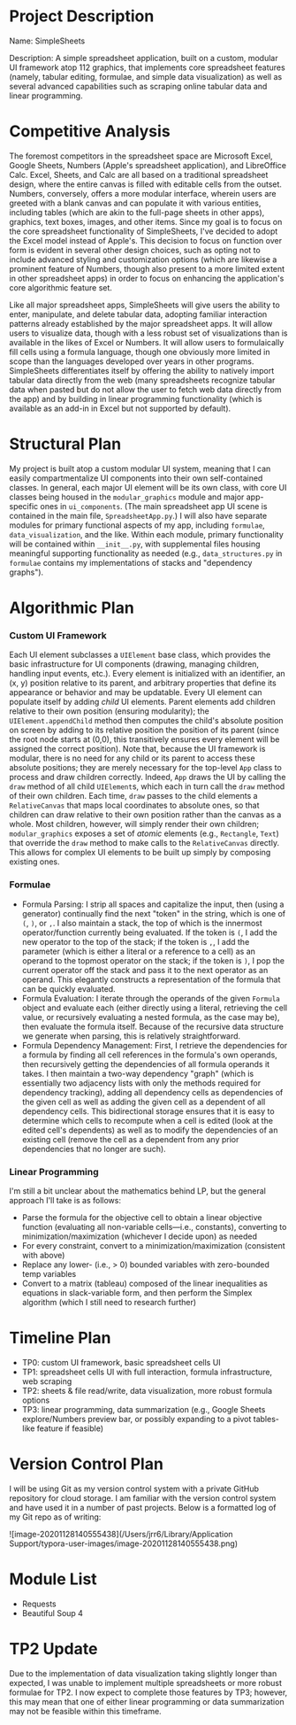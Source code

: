 # Project Description

Name: SimpleSheets

Description: A simple spreadsheet application, built on a custom, modular UI framework atop 112 graphics, that implements core spreadsheet features (namely, tabular editing, formulae, and simple data visualization) as well as several advanced capabilities such as scraping online tabular data and linear programming.

# Competitive Analysis

The foremost competitors in the spreadsheet space are Microsoft Excel, Google Sheets, Numbers (Apple's spreadsheet application), and LibreOffice Calc. Excel, Sheets, and Calc are all based on a traditional spreadsheet design, where the entire canvas is filled with editable cells from the outset. Numbers, conversely, offers a more modular interface, wherein users are greeted with a blank canvas and can populate it with various entities, including tables (which are akin to the full-page sheets in other apps), graphics, text boxes, images, and other items. Since my goal is to focus on the core spreadsheet functionality of SimpleSheets, I've decided to adopt the Excel model instead of Apple's. This decision to focus on function over form is evident in several other design choices, such as opting not to include advanced styling and customization options (which are likewise a prominent feature of Numbers, though also present to a more limited extent in other spreadsheet apps) in order to focus on enhancing the application's core algorithmic feature set.

Like all major spreadsheet apps, SimpleSheets will give users the ability to enter, manipulate, and delete tabular data, adopting familiar interaction patterns already established by the major spreadsheet apps. It will allow users to visualize data, though with a less robust set of visualizations than is available in the likes of Excel or Numbers. It will allow users to formulaically fill cells using a formula language, though one obviously more limited in scope than the languages developed over years in other programs. SimpleSheets differentiates itself by offering the ability to natively import tabular data directly from the web (many spreadsheets recognize tabular data when pasted but do not allow the user to fetch web data directly from the app) and by building in linear programming functionality (which is available as an add-in in Excel but not supported by default).

# Structural Plan

My project is built atop a custom modular UI system, meaning that I can easily compartmentalize UI components into their own self-contained classes. In general, each major UI element will be its own class, with core UI classes being housed in the `modular_graphics` module and major app-specific ones in `ui_components`. (The main spreadsheet app UI scene is contained in the main file, `SpreadsheetApp.py`.) I will also have separate modules for primary functional aspects of my app, including `formulae`, `data_visualization`, and the like. Within each module, primary functionality will be contained within `__init__.py`, with supplemental files housing meaningful supporting functionality as needed (e.g., `data_structures.py` in `formulae` contains my implementations of stacks and "dependency graphs").

# Algorithmic Plan

### Custom UI Framework

Each UI element subclasses a `UIElement` base class, which provides the basic infrastructure for UI components (drawing, managing children, handling input events, etc.). Every element is initialized with an identifier, an (x, y) position relative to its parent, and arbitrary properties that define its appearance or behavior and may be updatable. Every UI element can populate itself by adding *child* UI elements. Parent elements add children relative to their own position (ensuring modularity); the `UIElement.appendChild` method then computes the child's absolute position on screen by adding to its relative position the position of its parent (since the root node starts at (0,0), this transitively ensures every element will be assigned the correct position). Note that, because the UI framework is modular, there is no need for any child or its parent to access these absolute positions; they are merely necessary for the top-level `App` class to process and draw children correctly. Indeed, `App` draws the UI by calling the `draw` method of all child `UIElement`s, which each in turn call the `draw` method of their own children. Each time, `draw` passes to the child elements a `RelativeCanvas` that maps local coordinates to absolute ones, so that children can draw relative to their own position rather than the canvas as a whole. Most children, however, will simply render their own children; `modular_graphics` exposes a set of *atomic* elements (e.g., `Rectangle`, `Text`) that override the `draw` method to make calls to the `RelativeCanvas` directly. This allows for complex UI elements to be built up simply by composing existing ones.

### Formulae

* Formula Parsing: I strip all spaces and capitalize the input, then (using a generator) continually find the next "token" in the string, which is one of `(`, `)`, or `,`. I also maintain a stack, the top of which is the innermost operator/function currently being evaluated. If the token is `(`, I add the new operator to the top of the stack; if the token is `,`, I add the parameter (which is either a literal or a reference to a cell) as an operand to the topmost operator on the stack; if the token is `)`, I pop the current operator off the stack and pass it to the next operator as an operand. This elegantly constructs a representation of the formula that can be quickly evaluated.
* Formula Evaluation: I iterate through the operands of the given `Formula` object and evaluate each (either directly using a literal, retrieving the cell value, or recursively evaluating a nested formula, as the case may be), then evaluate the formula itself. Because of the recursive data structure we generate when parsing, this is relatively straightforward.
* Formula Dependency Management: First, I retrieve the dependencies for a formula by finding all cell references in the formula's own operands, then recursively getting the dependencies of all formula operands it takes. I then maintain a two-way dependency "graph" (which is essentially two adjacency lists with only the methods required for dependency tracking), adding all dependency cells as dependencies of the given cell as well as adding the given cell as a dependent of all dependency cells. This bidirectional storage ensures that it is easy to determine which cells to recompute when a cell is edited (look at the edited cell's dependents) as well as to modify the dependencies of an existing cell (remove the cell as a dependent from any prior dependencies that no longer are such).

### Linear Programming

I'm still a bit unclear about the mathematics behind LP, but the general approach I'll take is as follows:

* Parse the formula for the objective cell to obtain a linear objective function (evaluating all non-variable cells—i.e., constants), converting to minimization/maximization (whichever I decide upon) as needed
* For every constraint, convert to a minimization/maximization (consistent with above)
* Replace any lower- (i.e., > 0) bounded variables with zero-bounded temp variables
* Convert to a matrix (tableau) composed of the linear inequalities as equations in slack-variable form, and then perform the Simplex algorithm (which I still need to research further)

# Timeline Plan

* TP0: custom UI framework, basic spreadsheet cells UI
* TP1: spreadsheet cells UI with full interaction, formula infrastructure, web scraping
* TP2: sheets & file read/write, data visualization, more robust formula options
* TP3: linear programming, data summarization (e.g., Google Sheets explore/Numbers preview bar, or possibly expanding to a pivot tables-like feature if feasible)

# Version Control Plan

I will be using Git as my version control system with a private GitHub repository for cloud storage. I am familiar with the version control system and have used it in a number of past projects. Below is a formatted log of my Git repo as of writing:

![image-20201128140555438](/Users/jrr6/Library/Application Support/typora-user-images/image-20201128140555438.png)

# Module List

* Requests
* Beautiful Soup 4

# TP2 Update

Due to the implementation of data visualization taking slightly longer than expected, I was unable to implement multiple spreadsheets or more robust formulae for TP2. I now expect to complete those features by TP3; however, this may mean that one of either linear programming or data summarization may not be feasible within this timeframe.